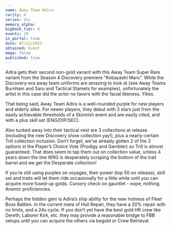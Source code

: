 ```yaml
---
name: Away Team Adira
rarity: 4
series: dsc
memory_alpha:
bigbook_tier: 6
events: 29
in_portal: true
date: 07/12/2022
obtained: Event
mega: false
published: true
---
```


Adira gets their second non-gold variant with this Away Team Super Rare variant from the Season 4 Discovery premiere “Kobayashi Maru”.  While the Discovery-era away team uniforms are amazing to look at (see Away Teams Burnham and Saru and Tactical Stamets for examples), unfortunately the artist in this case did the actor no favors with the facial likeness.  Yikes.

That being said, Away Team Adira is a well-rounded purple for new players and elderly alike.  For newer players, they debut with 3 stars just from the easily achievable thresholds of a Skirmish event and are easily cited, and with a plus skill set (ENG/DIP/SEC).

Also tucked away into their tactical vest are 3 collections at release (including the new Discovery show collection yay!), plus a nearly-certain Trill collection inclusion.  Don’t forget, we’ve already gotten 2 of the 3 options in the Player’s Choice Vote (Prodigy and Gambler) so Trill is almost guaranteed.  That does seem to tap them out on collection value, unless 4 years down the line WRG is desperately scraping the bottom of the trait barrel and we get the Desperate collection!

If you’re still using purples on voyages, their power (top 50 on release), skill set and traits will let them ride occasionally for a little while until you can acquire more fused-up golds.  Cursory check on gauntlet - nope, nothing.  Anemic proficiencies.

Perhaps the hidden gem is Adira’s ship ability for the new hotness of Fleet Boss Battles.  In the current meta of Hull Repair, they have a 20% repair with no limits, and a 24s cycle.  If you don’t yet have the best gold HR crew like Dereth, Laborer Kirk, etc. they may provide a reasonable bridge to FBB setups until you can acquire the others via begold or Crew Retrieval.
